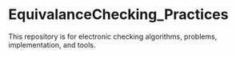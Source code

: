 # EquivalanceChecking_Practices
This repository is for electronic checking algorithms, problems, implementation, and tools.

